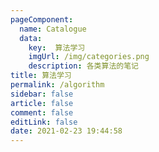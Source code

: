 ```yaml
---
pageComponent: 
  name: Catalogue
  data: 
    key:  算法学习
    imgUrl: /img/categories.png
    description: 各类算法的笔记
title: 算法学习
permalink: /algorithm
sidebar: false
article: false
comment: false
editLink: false
date: 2021-02-23 19:44:58
---
```

